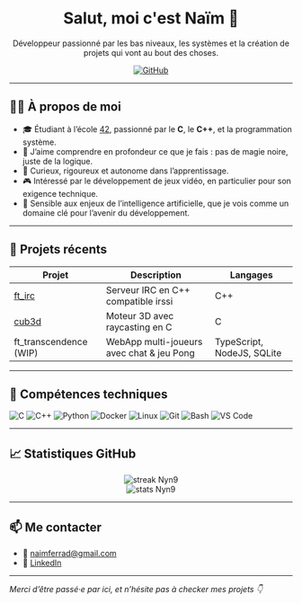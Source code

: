 <h1 align="center">Salut, moi c'est Naïm 👋</h1>
<p align="center">
  Développeur passionné par les bas niveaux, les systèmes et la création de projets qui vont au bout des choses.
</p>

<p align="center">
  <a href="https://github.com/Nyn9"><img src="https://img.shields.io/github/followers/Nyn9?label=GitHub&style=social" alt="GitHub" /></a>
</p>

---

## 👨‍💻 À propos de moi

- 🎓 Étudiant à l’école [42](https://42.fr), passionné par le **C**, le **C++**, et la programmation système.  
- 🧠 J’aime comprendre en profondeur ce que je fais : pas de magie noire, juste de la logique.  
- 🧩 Curieux, rigoureux et autonome dans l’apprentissage.  
- 🎮 Intéressé par le développement de jeux vidéo, en particulier pour son exigence technique.  
- 🤖 Sensible aux enjeux de l’intelligence artificielle, que je vois comme un domaine clé pour l’avenir du développement.

---

## 💼 Projets récents

| Projet | Description | Langages |
|--------|-------------|----------|
| [ft_irc](https://github.com/Nyn9/IRC.git) | Serveur IRC en C++ compatible irssi | C++ |
| [cub3d](https://github.com/Nyn9/Cub3d.git) | Moteur 3D avec raycasting en C | C |
| ft_transcendence (WIP) | WebApp multi-joueurs avec chat & jeu Pong | TypeScript, NodeJS, SQLite |

---

## 🧰 Compétences techniques

![C](https://img.shields.io/badge/-C-333?style=for-the-badge&logo=c&logoColor=white)
![C++](https://img.shields.io/badge/-C++-00599C?style=for-the-badge&logo=cplusplus&logoColor=white)
![Python](https://img.shields.io/badge/-Python-3776AB?style=for-the-badge&logo=python&logoColor=white)
![Docker](https://img.shields.io/badge/-Docker-2496ED?style=for-the-badge&logo=docker&logoColor=white)
![Linux](https://img.shields.io/badge/-Linux-333?style=for-the-badge&logo=linux)
![Git](https://img.shields.io/badge/-Git-F05032?style=for-the-badge&logo=git&logoColor=white)
![Bash](https://img.shields.io/badge/-Bash-4EAA25?style=for-the-badge&logo=gnu-bash&logoColor=white)
![VS Code](https://img.shields.io/badge/-VSCode-007ACC?style=for-the-badge&logo=visual-studio-code)

---

## 📈 Statistiques GitHub

<p align="center">
  <img src="https://github-readme-stats.vercel.app/api/top-langs/?username=Nyn9&layout=compact&langs_count=6&theme=tokyonight" alt="streak Nyn9" />
  <br>
  <img src="https://github-readme-stats.vercel.app/api?username=Nyn9&show_icons=true&theme=tokyonight" alt="stats Nyn9" />
<!--   <img src="https://github-readme-streak-stats.herokuapp.com?user=Nyn9&theme=tokyonight&date_format=j%20M%5B%20Y%5D" alt="streak Nyn9" /> -->
</p>

---

## 📫 Me contacter

- 📧 [naimferrad@gmail.com](mailto:naimferrad@gmail.com)
- 💼 [LinkedIn](https://www.linkedin.com/in/na%C3%AFm-ferrad-17680a2a1/)

---

*Merci d’être passé·e par ici, et n’hésite pas à checker mes projets 👇*
